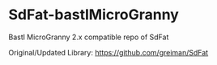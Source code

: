 # SdFat-bastlMicroGranny
Bastl MicroGranny 2.x compatible repo of SdFat

Original/Updated Library: https://github.com/greiman/SdFat
